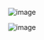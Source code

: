 ![image](https://user-images.githubusercontent.com/68271765/142983437-506dfa2b-4d42-439b-9598-ac9ff8f14d21.png)

![image](https://user-images.githubusercontent.com/68271765/142983515-ce422610-5876-4336-8e5f-4e32bfe1712e.png)
